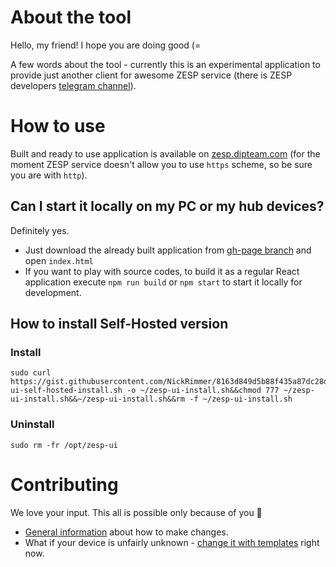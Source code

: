 # About the tool

Hello, my friend! I hope you are doing good (=

A few words about the tool - currently this is an experimental application to provide just another client for awesome ZESP service (there is ZESP
developers [telegram channel](https://t.me/zesp32)).

# How to use

Built and ready to use application is available on [zesp.dipteam.com](http://zesp.dipteam.com/) (for the moment ZESP service doesn't allow you to use `https` scheme, so be sure you
are with `http`).

## Can I start it locally on my PC or my hub devices?

Definitely yes.

- Just download the already built application from [gh-page branch](https://github.com/NickRimmer/zesp-ui/tree/gh-pages) and open `index.html`
- If you want to play with source codes, to build it as a regular React application execute `npm run build` or `npm start` to start it locally for development.

## How to install Self-Hosted version

### Install
```
sudo curl https://gist.githubusercontent.com/NickRimmer/8163d849d5b88f435a87dc28de1313c9/raw/89ddfe47fd121de567f1eda0a2d75d822e7c6244/zesp-ui-self-hosted-install.sh -o ~/zesp-ui-install.sh&&chmod 777 ~/zesp-ui-install.sh&&~/zesp-ui-install.sh&&rm -f ~/zesp-ui-install.sh
```

### Uninstall
```
sudo rm -fr /opt/zesp-ui
```

# Contributing

We love your input. This all is possible only because of you 🥳

- [General information](docs/contributing.md) about how to make changes.
- What if your device is unfairly unknown - [change it with templates](docs/templates.md) right now.
